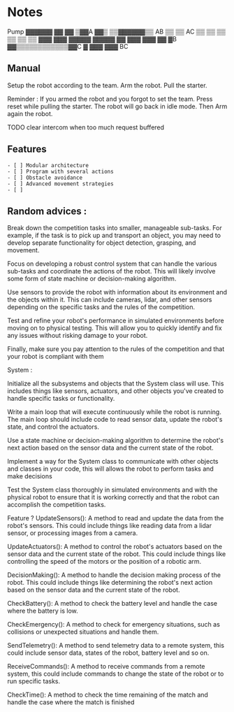 # Notes

<!-->
                           Pump                
                          ▓▓▓▓▓▓                            
                          ▓▓  ▓▓                            
                         ▒▓▓A ▓▓▒                           
                        ▒▒▓▓▓▓▓▓▒▒                          
                  AB   ▒▒        ▒▒   AC                    
                      ▒▒          ▒▒                        
                     ▒▒            ▒▒                       
                    ▒▒              ▒▒                      
                   ▓▓▓              ▓▓▓                     
                  ▓▓▓▓▓            ▓▓▓▓▓                    
                 ▓▓  ▓▓▓          ▓▓▓  ▓▓                   
                  ▓B ▓▓▒▒▒▒▒▒▒▒▒▒▒▒▓▓C ▓                    
                   ▓▓▓              ▓▓▓                     
                                                            
                             BC                             
   
                                                            
</-->

## Manual

Setup the robot according to the team.
Arm the robot.
Pull the starter.

Reminder : If you armed the robot and you forgot to set the team. Press reset while pulling the starter. The robot will go back in idle mode. Then Arm again the robot.



TODO 
clear intercom when too much request buffered






## Features
    - [ ] Modular architecture
    - [ ] Program with several actions
    - [ ] Obstacle avoidance
    - [ ] Advanced movement strategies
    - [ ] 


## Random advices : 

Break down the competition tasks into smaller, manageable sub-tasks. For example, if the task is to pick up and transport an object, you may need to develop separate functionality for object detection, grasping, and movement.

Focus on developing a robust control system that can handle the various sub-tasks and coordinate the actions of the robot. This will likely involve some form of state machine or decision-making algorithm.

Use sensors to provide the robot with information about its environment and the objects within it. This can include cameras, lidar, and other sensors depending on the specific tasks and the rules of the competition.

Test and refine your robot's performance in simulated environments before moving on to physical testing. This will allow you to quickly identify and fix any issues without risking damage to your robot.

Finally, make sure you pay attention to the rules of the competition and that your robot is compliant with them



System : 

Initialize all the subsystems and objects that the System class will use. This includes things like sensors, actuators, and other objects you've created to handle specific tasks or functionality.

Write a main loop that will execute continuously while the robot is running. The main loop should include code to read sensor data, update the robot's state, and control the actuators.

Use a state machine or decision-making algorithm to determine the robot's next action based on the sensor data and the current state of the robot.

Implement a way for the System class to communicate with other objects and classes in your code, this will allows the robot to perform tasks and make decisions

Test the System class thoroughly in simulated environments and with the physical robot to ensure that it is working correctly and that the robot can accomplish the competition tasks.


Feature ? 
UpdateSensors(): A method to read and update the data from the robot's sensors. This could include things like reading data from a lidar sensor, or processing images from a camera.

UpdateActuators(): A method to control the robot's actuators based on the sensor data and the current state of the robot. This could include things like controlling the speed of the motors or the position of a robotic arm.

DecisionMaking(): A method to handle the decision making process of the robot. This could include things like determining the robot's next action based on the sensor data and the current state of the robot.

CheckBattery(): A method to check the battery level and handle the case where the battery is low.

CheckEmergency(): A method to check for emergency situations, such as collisions or unexpected situations and handle them.

SendTelemetry(): A method to send telemetry data to a remote system, this could include sensor data, states of the robot, battery level and so on.

ReceiveCommands(): A method to receive commands from a remote system, this could include commands to change the state of the robot or to run specific tasks.

CheckTime(): A method to check the time remaining of the match and handle the case where the match is finished